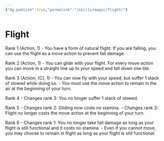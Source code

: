```yaml
---
{"dg-publish":true,"permalink":"/skills/magic/flight/"}
---
```


# Flight
Rank 1 (Action, 1)
	- You have a form of natural flight. If you are falling, you can use the flight as a move action to prevent fall damage.

Rank 2 (Action, 1)
	- You can glide with your flight. For every move action you can move in a straight line up to your speed and fall down one tile.

Rank 3 (Action, (C), 1)
	- You can now fly with your speed, but suffer 1 stack of slowed while doing so.
	- You must use the move action to remain in the air at the beginning of your turn.

Rank 4
	- Changes rank 3: You no longer suffer 1 stack of slowed.

Rank 5
	- Changes rank 2: Gliding now costs no stamina.
	- Changes rank 3: Flight no longer costs the move action at the beginning of your turn.

Rank 6
	- Changes rank 1: You no longer take fall damage as long as your flight is still functional and it costs no stamina.
	- Even if you cannot move, you may choose to remain in flight as long as your flight is still functional. 
